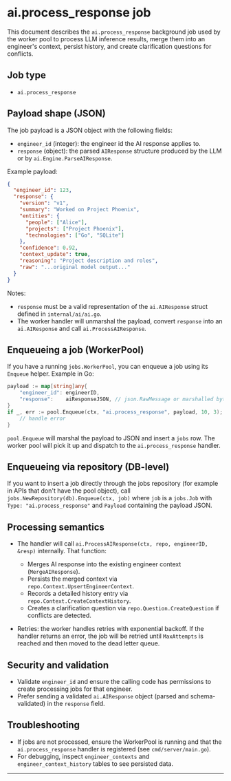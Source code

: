 # ai.process_response job

This document describes the `ai.process_response` background job used by the worker pool to process LLM inference results, merge them into an engineer's context, persist history, and create clarification questions for conflicts.

## Job type

- `ai.process_response`

## Payload shape (JSON)

The job payload is a JSON object with the following fields:

- `engineer_id` (integer): the engineer id the AI response applies to.
- `response` (object): the parsed `AIResponse` structure produced by the LLM or by `ai.Engine.ParseAIResponse`.

Example payload:

```json
{
  "engineer_id": 123,
  "response": {
    "version": "v1",
    "summary": "Worked on Project Phoenix",
    "entities": {
      "people": ["Alice"],
      "projects": ["Project Phoenix"],
      "technologies": ["Go", "SQLite"]
    },
    "confidence": 0.92,
    "context_update": true,
    "reasoning": "Project description and roles",
    "raw": "...original model output..."
  }
}
```

Notes:
- `response` must be a valid representation of the `ai.AIResponse` struct defined in `internal/ai/ai.go`.
- The worker handler will unmarshal the payload, convert `response` into an `ai.AIResponse` and call `ai.ProcessAIResponse`.

## Enqueueing a job (WorkerPool)

If you have a running `jobs.WorkerPool`, you can enqueue a job using its `Enqueue` helper. Example in Go:

```go
payload := map[string]any{
    "engineer_id": engineerID,
    "response":    aiResponseJSON, // json.RawMessage or marshalled bytes
}
if _, err := pool.Enqueue(ctx, "ai.process_response", payload, 10, 3); err != nil {
    // handle error
}
```

`pool.Enqueue` will marshal the payload to JSON and insert a `jobs` row. The worker pool will pick it up and dispatch to the `ai.process_response` handler.

## Enqueueing via repository (DB-level)

If you want to insert a job directly through the jobs repository (for example in APIs that don't have the pool object), call `jobs.NewRepository(db).Enqueue(ctx, job)` where `job` is a `jobs.Job` with `Type: "ai.process_response"` and `Payload` containing the payload JSON.

## Processing semantics

- The handler will call `ai.ProcessAIResponse(ctx, repo, engineerID, &resp)` internally. That function:
  - Merges AI response into the existing engineer context (`MergeAIResponse`).
  - Persists the merged context via `repo.Context.UpsertEngineerContext`.
  - Records a detailed history entry via `repo.Context.CreateContextHistory`.
  - Creates a clarification question via `repo.Question.CreateQuestion` if conflicts are detected.

- Retries: the worker handles retries with exponential backoff. If the handler returns an error, the job will be retried until `MaxAttempts` is reached and then moved to the dead letter queue.

## Security and validation

- Validate `engineer_id` and ensure the calling code has permissions to create processing jobs for that engineer.
- Prefer sending a validated `ai.AIResponse` object (parsed and schema-validated) in the `response` field.

## Troubleshooting

- If jobs are not processed, ensure the WorkerPool is running and that the `ai.process_response` handler is registered (see `cmd/server/main.go`).
- For debugging, inspect `engineer_contexts` and `engineer_context_history` tables to see persisted data.

***